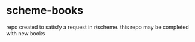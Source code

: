 # scheme-books
repo created to satisfy a request in r/scheme. 
this repo may be completed with new books
